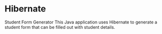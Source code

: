 # Hibernate

Student Form Generator
This Java application uses Hibernate to generate a student form that can be filled out with student details.
